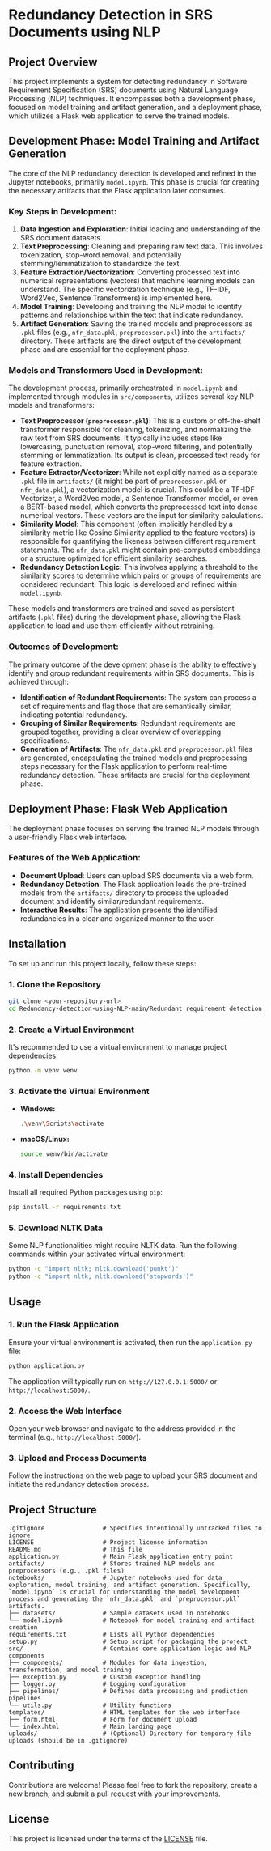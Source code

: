# Redundancy Detection in SRS Documents using NLP

## Project Overview

This project implements a system for detecting redundancy in Software Requirement Specification (SRS) documents using Natural Language Processing (NLP) techniques. It encompasses both a development phase, focused on model training and artifact generation, and a deployment phase, which utilizes a Flask web application to serve the trained models.

## Development Phase: Model Training and Artifact Generation

The core of the NLP redundancy detection is developed and refined in the Jupyter notebooks, primarily `model.ipynb`. This phase is crucial for creating the necessary artifacts that the Flask application later consumes.

### Key Steps in Development:

1.  **Data Ingestion and Exploration**: Initial loading and understanding of the SRS document datasets.
2.  **Text Preprocessing**: Cleaning and preparing raw text data. This involves tokenization, stop-word removal, and potentially stemming/lemmatization to standardize the text.
3.  **Feature Extraction/Vectorization**: Converting processed text into numerical representations (vectors) that machine learning models can understand. The specific vectorization technique (e.g., TF-IDF, Word2Vec, Sentence Transformers) is implemented here.
4.  **Model Training**: Developing and training the NLP model to identify patterns and relationships within the text that indicate redundancy.
5.  **Artifact Generation**: Saving the trained models and preprocessors as `.pkl` files (e.g., `nfr_data.pkl`, `preprocessor.pkl`) into the `artifacts/` directory. These artifacts are the direct output of the development phase and are essential for the deployment phase.

### Models and Transformers Used in Development:

The development process, primarily orchestrated in `model.ipynb` and implemented through modules in `src/components`, utilizes several key NLP models and transformers:

*   **Text Preprocessor (`preprocessor.pkl`)**: This is a custom or off-the-shelf transformer responsible for cleaning, tokenizing, and normalizing the raw text from SRS documents. It typically includes steps like lowercasing, punctuation removal, stop-word filtering, and potentially stemming or lemmatization. Its output is clean, processed text ready for feature extraction.
*   **Feature Extractor/Vectorizer**: While not explicitly named as a separate `.pkl` file in `artifacts/` (it might be part of `preprocessor.pkl` or `nfr_data.pkl`), a vectorization model is crucial. This could be a TF-IDF Vectorizer, a Word2Vec model, a Sentence Transformer model, or even a BERT-based model, which converts the preprocessed text into dense numerical vectors. These vectors are the input for similarity calculations.
*   **Similarity Model**: This component (often implicitly handled by a similarity metric like Cosine Similarity applied to the feature vectors) is responsible for quantifying the likeness between different requirement statements. The `nfr_data.pkl` might contain pre-computed embeddings or a structure optimized for efficient similarity searches.
*   **Redundancy Detection Logic**: This involves applying a threshold to the similarity scores to determine which pairs or groups of requirements are considered redundant. This logic is developed and refined within `model.ipynb`.

These models and transformers are trained and saved as persistent artifacts (`.pkl` files) during the development phase, allowing the Flask application to load and use them efficiently without retraining.

### Outcomes of Development:

The primary outcome of the development phase is the ability to effectively identify and group redundant requirements within SRS documents. This is achieved through:

*   **Identification of Redundant Requirements**: The system can process a set of requirements and flag those that are semantically similar, indicating potential redundancy.
*   **Grouping of Similar Requirements**: Redundant requirements are grouped together, providing a clear overview of overlapping specifications.
*   **Generation of Artifacts**: The `nfr_data.pkl` and `preprocessor.pkl` files are generated, encapsulating the trained models and preprocessing steps necessary for the Flask application to perform real-time redundancy detection. These artifacts are crucial for the deployment phase.

## Deployment Phase: Flask Web Application

The deployment phase focuses on serving the trained NLP models through a user-friendly Flask web interface.

### Features of the Web Application:

*   **Document Upload**: Users can upload SRS documents via a web form.
*   **Redundancy Detection**: The Flask application loads the pre-trained models from the `artifacts/` directory to process the uploaded document and identify similar/redundant requirements.
*   **Interactive Results**: The application presents the identified redundancies in a clear and organized manner to the user.

## Installation

To set up and run this project locally, follow these steps:

### 1. Clone the Repository

```bash
git clone <your-repository-url>
cd Redundancy-detection-using-NLP-main/Redundant requirement detection in SRS Doc using NLP/srs unpreprocessed
```

### 2. Create a Virtual Environment

It's recommended to use a virtual environment to manage project dependencies.

```bash
python -m venv venv
```

### 3. Activate the Virtual Environment

*   **Windows:**
    ```bash
    .\venv\Scripts\activate
    ```
*   **macOS/Linux:**
    ```bash
    source venv/bin/activate
    ```

### 4. Install Dependencies

Install all required Python packages using `pip`:

```bash
pip install -r requirements.txt
```

### 5. Download NLTK Data

Some NLP functionalities might require NLTK data. Run the following commands within your activated virtual environment:

```bash
python -c "import nltk; nltk.download('punkt')"
python -c "import nltk; nltk.download('stopwords')"
```

## Usage

### 1. Run the Flask Application

Ensure your virtual environment is activated, then run the `application.py` file:

```bash
python application.py
```

The application will typically run on `http://127.0.0.1:5000/` or `http://localhost:5000/`.

### 2. Access the Web Interface

Open your web browser and navigate to the address provided in the terminal (e.g., `http://localhost:5000/`).

### 3. Upload and Process Documents

Follow the instructions on the web page to upload your SRS document and initiate the redundancy detection process.

## Project Structure

```
.gitignore                # Specifies intentionally untracked files to ignore
LICENSE                   # Project license information
README.md                 # This file
application.py            # Main Flask application entry point
artifacts/                # Stores trained NLP models and preprocessors (e.g., .pkl files)
notebooks/                # Jupyter notebooks used for data exploration, model training, and artifact generation. Specifically, `model.ipynb` is crucial for understanding the model development process and generating the `nfr_data.pkl` and `preprocessor.pkl` artifacts.
├── datasets/             # Sample datasets used in notebooks
└── model.ipynb           # Notebook for model training and artifact creation
requirements.txt          # Lists all Python dependencies
setup.py                  # Setup script for packaging the project
src/                      # Contains core application logic and NLP components
├── components/           # Modules for data ingestion, transformation, and model training
├── exception.py          # Custom exception handling
├── logger.py             # Logging configuration
├── pipelines/            # Defines data processing and prediction pipelines
└── utils.py              # Utility functions
templates/                # HTML templates for the web interface
├── form.html             # Form for document upload
└── index.html            # Main landing page
uploads/                  # (Optional) Directory for temporary file uploads (should be in .gitignore)
```

## Contributing

Contributions are welcome! Please feel free to fork the repository, create a new branch, and submit a pull request with your improvements.

## License

This project is licensed under the terms of the [LICENSE](LICENSE) file.